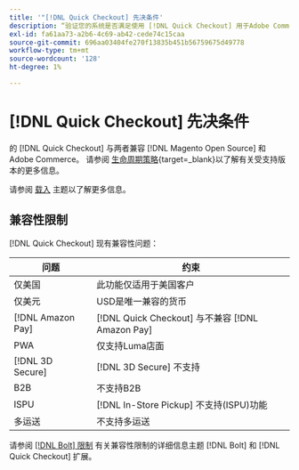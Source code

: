 ```yaml
---
title: '"[!DNL Quick Checkout] 先决条件'
description: “验证您的系统是否满足使用 [!DNL Quick Checkout] 用于Adobe Commerce扩展。”
exl-id: fa61aa73-a2b6-4c69-ab42-cede74c15caa
source-git-commit: 696aa03404fe270f13835b451b56759675d49778
workflow-type: tm+mt
source-wordcount: '128'
ht-degree: 1%

---
```


# [!DNL Quick Checkout] 先决条件

的 [!DNL Quick Checkout] 与两者兼容 [!DNL Magento Open Source] 和Adobe Commerce。 请参阅 [生命周期策略](https://experienceleague.adobe.com/docs/commerce-operations/release/planning/lifecycle-policy.html){target=_blank}以了解有关受支持版本的更多信息。

请参阅 [载入](../quick-checkout/onboarding.md) 主题以了解更多信息。

## 兼容性限制

[!DNL Quick Checkout] 现有兼容性问题：

| **问题** | **约束** |
|----------------|-----------------|
| 仅美国 | 此功能仅适用于美国客户 |
| 仅美元 | USD是唯一兼容的货币 |
| [!DNL Amazon Pay] | [!DNL Quick Checkout] 与不兼容 [!DNL Amazon Pay] |
| PWA | 仅支持Luma店面 |
| [!DNL 3D Secure] | [!DNL 3D Secure] 不支持 |
| B2B | 不支持B2B |
| ISPU | [!DNL In-Store Pickup] 不支持(ISPU)功能 |
| 多运送 | 不支持多运送 |

请参阅 [[!DNL Bolt] 限制](https://help.bolt.com/integrations/adobe-quick-checkout/set-up/#limitations) 有关兼容性限制的详细信息主题 [!DNL Bolt] 和 [!DNL Quick Checkout] 扩展。
